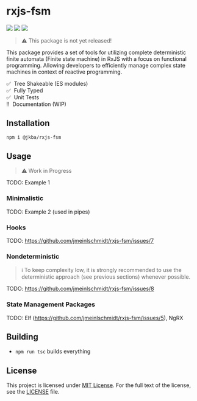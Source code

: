 # rxjs-fsm

![](https://github.com/jmeinlschmidt/rxjs-fsm/actions/workflows/node.js.yml/badge.svg)
![](https://img.shields.io/badge/PRs-welcome-brightgreen.svg?style=flat-square)
![](https://img.shields.io/badge/%20%20%F0%9F%93%A6%F0%9F%9A%80-semantic--release-e5079.svg?style=flat-square)


> :warning: This package is not yet released!

This package provides a set of tools for utilizing complete deterministic finite automata (Finite state machine) in RxJS with a focus on functional programming.
Allowing developers to efficiently manage complex state machines in context of reactive programming.

✅ &nbsp;Tree Shakeable (ES modules)  
✅ &nbsp;Fully Typed  
✅ &nbsp;Unit Tests  
‼️ &nbsp;Documentation (WIP)  


## Installation

```sh
npm i @jkba/rxjs-fsm
```


## Usage

> :warning: Work in Progress

TODO: Example 1

### Minimalistic

TODO: Example 2 (used in pipes)


### Hooks

TODO: https://github.com/jmeinlschmidt/rxjs-fsm/issues/7


### Nondeterministic

> :information_source: To keep complexity low, it is strongly recommended to use the deterministic approach (see previous sections) whenever possible.

TODO: https://github.com/jmeinlschmidt/rxjs-fsm/issues/8


### State Management Packages

TODO: Elf (https://github.com/jmeinlschmidt/rxjs-fsm/issues/5), NgRX


## Building

* `npm run tsc` builds everything


## License

This project is licensed under [MIT License](http://opensource.org/licenses/MIT/).
For the full text of the license, see the [LICENSE](LICENSE) file.
